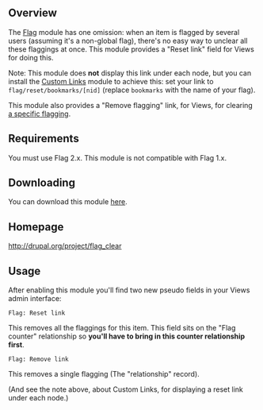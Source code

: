 Overview
--------

The [Flag][1] module has one omission: when an item is flagged by
several users (assuming it's a non-global flag), there's no easy way to
unclear all these flaggings at once. This module provides a "Reset link"
field for Views for doing this.

Note: This module does **not** display this link under each node, but
you can install the [Custom Links][2] module to achieve this: set your
link to `flag/reset/bookmarks/[nid]` (replace `bookmarks` with the name
of your flag).

This module also provides a "Remove flagging" link, for Views, for
clearing [a specific flagging][3].

Requirements
------------

You must use Flag 2.x. This module is not compatible with Flag 1.x.

Downloading
-----------

You can download this module [here](http://github.com/mooffie/flag_clear/archives/master).

Homepage
--------

http://drupal.org/project/flag_clear

Usage
-----

After enabling this module you'll find two new pseudo fields in your
Views admin interface:

  `Flag: Reset link`

This removes all the flaggings for this item. This field sits on the
"Flag counter" relationship so **you'll have to bring in this counter
relationship first**.

  `Flag: Remove link`

This removes a single flagging (The "relationship" record).

(And see the note above, about Custom Links, for displaying a reset link
under each node.)

[1]: http://drupal.org/project/flag
[2]: http://drupal.org/project/custom_links
[3]: http://drupal.org/node/889874

